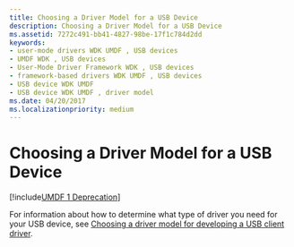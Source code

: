 ```yaml
---
title: Choosing a Driver Model for a USB Device
description: Choosing a Driver Model for a USB Device
ms.assetid: 7272c491-bb41-4827-98be-17f1c784d2dd
keywords:
- user-mode drivers WDK UMDF , USB devices
- UMDF WDK , USB devices
- User-Mode Driver Framework WDK , USB devices
- framework-based drivers WDK UMDF , USB devices
- USB device WDK UMDF
- USB device WDK UMDF , driver model
ms.date: 04/20/2017
ms.localizationpriority: medium
---
```


# Choosing a Driver Model for a USB Device

[!include[UMDF 1 Deprecation](../umdf-1-deprecation.md)]

For information about how to determine what type of driver you need for your USB device, see [Choosing a driver model for developing a USB client driver](https://docs.microsoft.com/windows-hardware/drivers/ddi/content/index).

 

 





